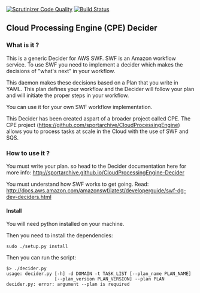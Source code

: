 [![Scrutinizer Code Quality](https://scrutinizer-ci.com/g/sportarchive/CloudProcessingEngine-Decider/badges/quality-score.png?b=master)](https://scrutinizer-ci.com/g/sportarchive/CloudProcessingEngine-Decider/?branch=master) [![Build Status](https://travis-ci.org/sportarchive/CloudProcessingEngine-Decider.svg?branch=master)](https://travis-ci.org/sportarchive/CloudProcessingEngine-Decider)

## Cloud Processing Engine (CPE) Decider

### What is it ?

This is a generic Decider for AWS SWF. SWF is an Amazon workflow service. To use SWF you need to implement a decider which makes the decisions of "what's next" in your workflow.

This daemon makes these decisions based on a Plan that you write in YAML. This plan defines your workflow and the Decider will follow your plan and will initiate the proper steps in your workflow.

You can use it for your own SWF workflow implementation. 

This Decider has been created aspart of a broader project called CPE. The CPE project (https://github.com/sportarchive/CloudProcessingEngine) allows you to process tasks at scale in the Cloud with the use of SWF and SQS.


### How to use it ?

You must write your plan. so head to the Decider documentation here for more info: http://sportarchive.github.io/CloudProcessingEngine-Decider

You must understand how SWF works to get going. Read: http://docs.aws.amazon.com/amazonswf/latest/developerguide/swf-dg-dev-deciders.html

#### Install

You will need python installed on your machine.

Then you need to install the dependencies:

```
sudo ./setup.py install
```

Then you can run the script:

```
$> ./decider.py 
usage: decider.py [-h] -d DOMAIN -t TASK_LIST [--plan_name PLAN_NAME]
                  [--plan_version PLAN_VERSION] --plan PLAN
decider.py: error: argument --plan is required
```


